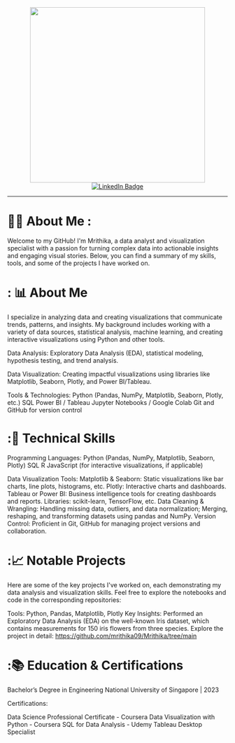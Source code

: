 <div id="header" align="center">
  <img src="https://i.giphy.com/media/v1.Y2lkPTc5MGI3NjExb3J5dzg5M3QwOTJjbjAxcm1peXZvaW95b3JlbzFlcnd4Nzk5Y25hdyZlcD12MV9pbnRlcm5hbF9naWZfYnlfaWQmY3Q9Zw/hpXdHPfFI5wTABdDx9/giphy.gif" width="400"/>
</div>

<div align="middle" id="badges">
  <a href="https://www.linkedin.com/in/mrithika/">
    <img src="https://img.shields.io/badge/LinkedIn-blue?style=for-the-badge&logo=linkedin&logoColor=white" alt="LinkedIn Badge" align="middle"/>
  </a>
</div>

---

# :woman_technologist: About Me :
Welcome to my GitHub! I'm Mrithika, a data analyst and visualization specialist with a passion for turning complex data into actionable insights and engaging visual stories. Below, you can find a summary of my skills, tools, and some of the projects I have worked on.

# : 📊 About Me
I specialize in analyzing data and creating visualizations that communicate trends, patterns, and insights. My background includes working with a variety of data sources, statistical analysis, machine learning, and creating interactive visualizations using Python and other tools.

Data Analysis: Exploratory Data Analysis (EDA), statistical modeling, hypothesis testing, and trend analysis.

Data Visualization: Creating impactful visualizations using libraries like Matplotlib, Seaborn, Plotly, and Power BI/Tableau.

Tools & Technologies:
Python (Pandas, NumPy, Matplotlib, Seaborn, Plotly, etc.)
SQL
Power BI / Tableau
Jupyter Notebooks / Google Colab
Git and GitHub for version control

# :🔧 Technical Skills
Programming Languages:
Python (Pandas, NumPy, Matplotlib, Seaborn, Plotly)
SQL
R 
JavaScript (for interactive visualizations, if applicable)

Data Visualization Tools:
Matplotlib & Seaborn: Static visualizations like bar charts, line plots, histograms, etc.
Plotly: Interactive charts and dashboards.
Tableau or Power BI: Business intelligence tools for creating dashboards and reports.
Libraries: scikit-learn, TensorFlow, etc.
Data Cleaning & Wrangling: Handling missing data, outliers, and data normalization; Merging, reshaping, and transforming datasets using pandas and NumPy.
Version Control: Proficient in Git, GitHub for managing project versions and collaboration.

# :📈 Notable Projects
Here are some of the key projects I've worked on, each demonstrating my data analysis and visualization skills. Feel free to explore the notebooks and code in the corresponding repositories:

Tools: Python, Pandas, Matplotlib, Plotly
Key Insights: Performed an Exploratory Data Analysis (EDA) on the well-known Iris dataset, which contains measurements for 150 iris flowers from three species.
Explore the project in detail: https://github.com/mrithika09/Mrithika/tree/main

# :📚 Education & Certifications
Bachelor’s Degree in Engineering
National University of Singapore | 2023

Certifications:

Data Science Professional Certificate - Coursera
Data Visualization with Python - Coursera
SQL for Data Analysis - Udemy
Tableau Desktop Specialist
